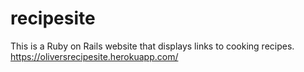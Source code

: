 # recipesite

This is a Ruby on Rails website that displays links to cooking recipes. https://oliversrecipesite.herokuapp.com/
